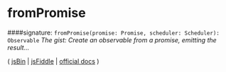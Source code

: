# fromPromise

####signature: `fromPromise(promise: Promise, scheduler: Scheduler): Observable`
*The gist: Create an observable from a promise, emitting the result...*

( [jsBin]() | [jsFiddle]() | [official docs](http://reactivex.io/rxjs/class/es6/Observable.js~Observable.html#static-method-fromPromise) )
